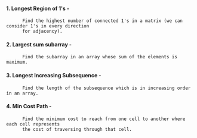 #### 1. Longest Region of 1's -
          Find the highest number of connected 1's in a matrix (we can consider 1's in every direction 
          for adjacency).
          
#### 2. Largest sum subarray -
          Find the subarray in an array whose sum of the elements is maximum. 
          
#### 3. Longest Increasing Subsequence -
          Find the length of the subsequence which is in increasing order in an array.
          
#### 4. Min Cost Path -
          Find the minimum cost to reach from one cell to another where each cell represents 
          the cost of traversing through that cell.
          
